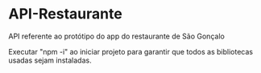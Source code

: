 # API-Restaurante
API referente ao protótipo do app do restaurante de São Gonçalo

Executar "npm -i" ao iniciar projeto para garantir que todos as bibliotecas usadas sejam instaladas. 
